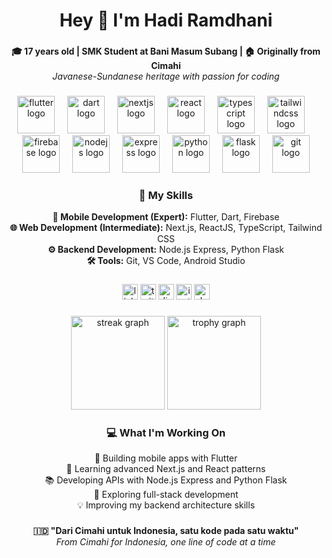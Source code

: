 <h1 align="center">Hey 👋 I'm Hadi Ramdhani</h1>

###

<p align="center">
  <strong>🎓 17 years old | SMK Student at Bani Masum Subang | 🏠 Originally from Cimahi</strong><br>
  <em>Javanese-Sundanese heritage with passion for coding</em>
</p>

###

<div align="center">
  <img src="https://skillicons.dev/icons?i=flutter" height="60" alt="flutter logo"  />
  <img width="12" />
  <img src="https://skillicons.dev/icons?i=dart" height="60" alt="dart logo"  />
  <img width="12" />
  <img src="https://skillicons.dev/icons?i=nextjs" height="60" alt="nextjs logo"  />
  <img width="12" />
  <img src="https://skillicons.dev/icons?i=react" height="60" alt="react logo"  />
  <img width="12" />
  <img src="https://skillicons.dev/icons?i=ts" height="60" alt="typescript logo"  />
  <img width="12" />
  <img src="https://skillicons.dev/icons?i=tailwind" height="60" alt="tailwindcss logo"  />
  <img width="12" />
  <img src="https://skillicons.dev/icons?i=firebase" height="60" alt="firebase logo"  />
  <img width="12" />
  <img src="https://skillicons.dev/icons?i=nodejs" height="60" alt="nodejs logo"  />
  <img width="12" />
  <img src="https://skillicons.dev/icons?i=express" height="60" alt="express logo"  />
  <img width="12" />
  <img src="https://skillicons.dev/icons?i=py" height="60" alt="python logo"  />
  <img width="12" />
  <img src="https://skillicons.dev/icons?i=flask" height="60" alt="flask logo"  />
  <img width="12" />
  <img src="https://skillicons.dev/icons?i=git" height="60" alt="git logo"  />
</div>

###

<div align="center">
  <h3>🚀 My Skills</h3>
  <p>
    <strong>📱 Mobile Development (Expert):</strong> Flutter, Dart, Firebase<br>
    <strong>🌐 Web Development (Intermediate):</strong> Next.js, ReactJS, TypeScript, Tailwind CSS<br>
    <strong>⚙️ Backend Development:</strong> Node.js Express, Python Flask<br>
    <strong>🛠️ Tools:</strong> Git, VS Code, Android Studio
  </p>
</div>

###

<div align="center">
  <img src="https://img.shields.io/static/v1?message=Facebook&logo=facebook&label=&color=0077B5&logoColor=white&labelColor=&style=for-the-badge" height="25" alt="linkedin logo"  />
  <img src="https://img.shields.io/static/v1?message=Whatsapp&logo=whatsapp&label=&color=17E321&logoColor=white&labelColor=&style=for-the-badge" height="25" alt="twitter logo"  />
  <img src="https://img.shields.io/static/v1?message=Discord&logo=discord&label=&color=7289DA&logoColor=white&labelColor=&style=for-the-badge" height="25" alt="discord logo"  />
  <img src="https://img.shields.io/static/v1?message=Instagram&logo=instagram&label=&color=E4405F&logoColor=white&labelColor=&style=for-the-badge" height="25" alt="instagram logo"  />
  <img src="https://img.shields.io/static/v1?message=dev.to&logo=dev.to&label=&color=0A0A0A&logoColor=white&labelColor=&style=for-the-badge" height="25" alt="devto logo"  />
</div>

###

<div align="center">
  <img src="https://streak-stats.demolab.com?user=HadiOnZero&locale=en&mode=daily&theme=dracula&hide_border=false&border_radius=5&order=3" height="150" alt="streak graph"  />
  <img src="https://github-profile-trophy.vercel.app?username=HadiOnZero&theme=dracula&column=-1&row=1&margin-w=8&margin-h=8&no-bg=false&no-frame=false&order=4" height="150" alt="trophy graph"  />
</div>

###

<div align="center">
  <h3>💻 What I'm Working On</h3>
  <p>
    🔭 Building mobile apps with Flutter<br>
    🌱 Learning advanced Next.js and React patterns<br>
    📚 Developing APIs with Node.js Express and Python Flask<br>
    🎯 Exploring full-stack development<br>
    💡 Improving my backend architecture skills
  </p>
</div>

###

<div align="center">
  <p>
    <strong>🇮🇩 "Dari Cimahi untuk Indonesia, satu kode pada satu waktu"</strong><br>
    <em>From Cimahi for Indonesia, one line of code at a time</em>
  </p>
</div>
